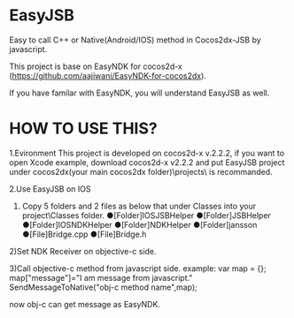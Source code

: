 EasyJSB
=======

Easy to call C++ or Native(Android/IOS) method in Cocos2dx-JSB by javascript.

This project is base on EasyNDK for cocos2d-x (https://github.com/aajiwani/EasyNDK-for-cocos2dx).

If you have familar with EasyNDK, you will understand EasyJSB as well.



HOW TO USE THIS?
================
1.Evironment
This project is developed on cocos2d-x v.2.2.2, if you want to open Xcode example, download cocos2d-x v2.2.2 
and put EasyJSB project under cocos2dx(your main cocos2dx folder)\projects\ is recommanded.

2.Use EasyJSB on IOS
1) Copy 5 folders and 2 files as below that under Classes into your project\Classes folder.
●[Folder]IOSJSBHelper
●[Folder]JSBHelper
●[Folder]IOSNDKHelper
●[Folder]NDKHelper
●[Folder]jansson
●[File]Bridge.cpp
●[File]Bridge.h

2)Set NDK Receiver on objective-c side.

3)Call objective-c method from javascript side.
example:
var map = {};
map["message"]="I am message from javascript."
SendMessageToNative("obj-c method name",map);

now obj-c can get message as EasyNDK.
